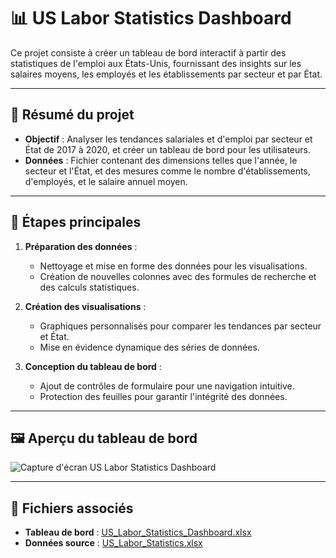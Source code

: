 # 📊 US Labor Statistics Dashboard

Ce projet consiste à créer un tableau de bord interactif à partir des statistiques de l'emploi aux États-Unis, fournissant des insights sur les salaires moyens, les employés et les établissements par secteur et par État.

---

## 📝 Résumé du projet
- **Objectif** : Analyser les tendances salariales et d'emploi par secteur et État de 2017 à 2020, et créer un tableau de bord pour les utilisateurs.
- **Données** : Fichier contenant des dimensions telles que l'année, le secteur et l'État, et des mesures comme le nombre d'établissements, d'employés, et le salaire annuel moyen.

---

## 🔑 Étapes principales
1. **Préparation des données** :
   - Nettoyage et mise en forme des données pour les visualisations.
   - Création de nouvelles colonnes avec des formules de recherche et des calculs statistiques.

2. **Création des visualisations** :
   - Graphiques personnalisés pour comparer les tendances par secteur et État.
   - Mise en évidence dynamique des séries de données.

3. **Conception du tableau de bord** :
   - Ajout de contrôles de formulaire pour une navigation intuitive.
   - Protection des feuilles pour garantir l'intégrité des données.

---

## 🖼️ Aperçu du tableau de bord
![Capture d'écran US Labor Statistics Dashboard](https://github.com/Arnaudl44/Excel-Projects/blob/main/US%20Labor%20Statistics%20Dashboard/images/Capture%20d'%C3%A9cran_US_%20Labor_%20Statistics_Dashboard.png)

---

## 📁 Fichiers associés
- **Tableau de bord** : [US_Labor_Statistics_Dashboard.xlsx](https://github.com/Arnaudl44/Excel-Projects/blob/main/US%20Labor%20Statistics%20Dashboard/US_Labor_Statistics_Dashboard.xlsx)
- **Données source** : [US_Labor_Statistics.xlsx](https://github.com/Arnaudl44/Excel-Projects/blob/main/US%20Labor%20Statistics%20Dashboard/US_Labor_Statistics.xlsx)
